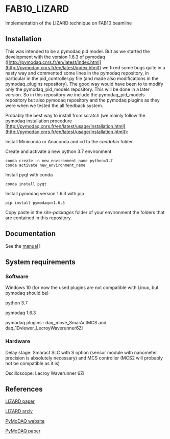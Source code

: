 # FAB10_LIZARD
Implementation of the LIZARD technique on FAB10 beamline

## Installation

This was intended to be a pymodaq pid model. But as we started the development with the version 1.6.3 of pymodaq ([http://pymodaq.cnrs.fr/en/latest/index.html](http://pymodaq.cnrs.fr/en/latest/index.html)) we fixed some bugs quite in a nasty way and commented some lines in the pymodaq repository, in particular in the pid_controller.py file (and made also modifications in the pymodaq_plugins repository). The good way would have been to to modify only the pymodaq_pid_models repository. This will be done in a later version.
So in this repository we include the pymodaq_pid_models repository but also pymodaq repository and the pymodaq plugins as they were when we tested the all feedback system.

Probably the best way to install from scratch (we mainly follow the pymodaq installation procedure [http://pymodaq.cnrs.fr/en/latest/usage/Installation.html](http://pymodaq.cnrs.fr/en/latest/usage/Installation.html)):

Install Miniconda or Anaconda and cd to the *condabin* folder.

Create and activate a new python 3.7 environment

    conda create -n new_environment_name python=3.7
    conda activate new_environment_name

Install pyqt with conda

    conda install pyqt

Install pymodaq version 1.6.3 with pip

    pip install pymodaq==1.6.3

Copy paste in the *site-packages* folder of your environment the folders that are contained in this repository.

## Documentation

See the [manual](https://github.com/Attolab/FAB10_LIZARD/blob/main/FAB10_lizard_user_manual.pdf) !

## System requirements

### Software

Windows 10 (for now the used plugins are not compatible with Linux, but pymodaq should be)

python 3.7

pymodaq 1.6.3

pymodaq plugins : daq_move_SmarActMCS and daq_1Dviewer_LecroyWaverunner6Zi

### Hardware

Delay stage: Smaract SLC with S option (sensor module with nanometer precision is absolutely necessary) and MCS controller (MCS2 will probably not be compatible as it is)

Oscilloscope: Lecroy Waverunner 6Zi

## References

[LIZARD paper](https://journals.aps.org/prapplied/abstract/10.1103/PhysRevApplied.15.034036)

[LIZARD arxiv](https://arxiv.org/pdf/2012.09528.pdf)

[PyMoDAQ website](http://pymodaq.cnrs.fr/en/latest/index.html)

[PyMoDAQ paper](https://aip.scitation.org/doi/10.1063/5.0032116)

